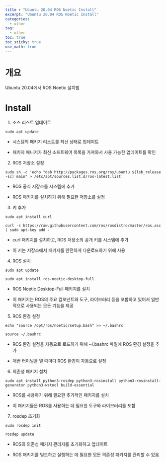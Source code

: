 ```yaml
---
title : "Ubuntu 20.04 ROS Noetic Install"
excerpt: "Ubuntu 20.04 ROS Noetic Install"
categories:
  - other
tag:
  - other
toc: true
toc_sticky: true
use_math: true
---
```


# 개요

Ubuntu 20.04에서 ROS Noetic 설치법

# Install

1. 소스 리스트 업데이트

```
sudo apt update
```

- 시스템의 패키지 리스트를 최신 상태로 업데이트

- 패키지 매니저가 최신 소프트웨어 목록을 가져와서 사용 가능한 업데이트를 확인

2. ROS 저장소 설정

```
sudo sh -c 'echo "deb http://packages.ros.org/ros/ubuntu $(lsb_release -sc) main" > /etc/apt/sources.list.d/ros-latest.list'
```

- ROS 공식 저장소를 시스템에 추가

- ROS 패키지를 설치하기 위해 필요한 저장소를 설정

3. 키 추가

```
sudo apt install curl

curl -s https://raw.githubusercontent.com/ros/rosdistro/master/ros.asc | sudo apt-key add -
```

- curl 패키지를 설치하고, ROS 저장소의 공개 키를 시스템에 추가

- 이 키는 저장소에서 패키지를 안전하게 다운로드하기 위해 사용

4. ROS 설치

```
sudo apt update

sudo apt install ros-noetic-desktop-full
```

- ROS Noetic Desktop-Full 패키지를 설치

- 이 패키지는 ROS의 주요 컴포넌트와 도구, 라이브러리 등을 포함하고 있어서 일반적으로 사용되는 모든 기능을 제공

5. ROS 환경 설정

```
echo "source /opt/ros/noetic/setup.bash" >> ~/.bashrc

source ~/.bashrc
```

- ROS 환경 설정을 자동으로 로드하기 위해 ~/.bashrc 파일에 ROS 환경 설정을 추가

- 매번 터미널을 열 때마다 ROS 환경이 자동으로 설정

6. 의존성 패키지 설치

```
sudo apt install python3-rosdep python3-rosinstall python3-rosinstall-generator python3-wstool build-essential
```

- ROS를 사용하기 위해 필요한 추가적인 패키지를 설치

- 이 패키지들은 ROS를 사용하는 데 필요한 도구와 라이브러리를 포함

7. rosdep 초기화

```
sudo rosdep init

rosdep update
```

- ROS의 의존성 패키지 관리자를 초기화하고 업데이트 

- ROS 패키지를 빌드하고 실행하는 데 필요한 모든 의존성 패키지를 관리할 수 있음

